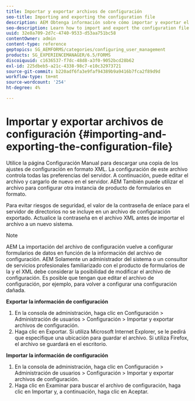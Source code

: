 ```yaml
---
title: Importar y exportar archivos de configuración
seo-title: Importing and exporting the configuration file
description: AEM Obtenga información sobre cómo importar y exportar el archivo de configuración para editar las preferencias del servidor o configurar otra instancia de producto de formularios de.
seo-description: Learn how to import and export the configuration file in order to edit server preferences or configure another AEM forms product instance.
uuid: 32e8a709-2d7c-4740-9533-d53aa751bc58
contentOwner: admin
content-type: reference
geptopics: SG_AEMFORMS/categories/configuring_user_management
products: SG_EXPERIENCEMANAGER/6.5/FORMS
discoiquuid: c1636537-f7dc-48d8-a3f0-9052bcd28b62
exl-id: 225dbeb5-a21c-4338-98c7-e10c32973721
source-git-commit: b220adf6fa3e9faf94389b9a9416b7fca2f89d9d
workflow-type: tm+mt
source-wordcount: '254'
ht-degree: 4%

---
```


# Importar y exportar archivos de configuración {#importing-and-exporting-the-configuration-file}

Utilice la página Configuración Manual para descargar una copia de los ajustes de configuración en formato XML. La configuración de este archivo controla todas las preferencias del servidor. A continuación, puede editar el archivo y cargarlo de nuevo en el servidor. AEM También puede utilizar el archivo para configurar otra instancia de producto de formularios en formato.

Para evitar riesgos de seguridad, el valor de la contraseña de enlace para el servidor de directorios no se incluye en un archivo de configuración exportado. Actualice la contraseña en el archivo XML antes de importar el archivo a un nuevo sistema.

>[!NOTE]
>
>AEM La importación del archivo de configuración vuelve a configurar formularios de datos en función de la información del archivo de configuración. AEM Solamente un administrador del sistema o un consultor de servicios profesionales familiarizado con el producto de formularios de la y el XML debe considerar la posibilidad de modificar el archivo de configuración. Es posible que tengan que editar el archivo de configuración, por ejemplo, para volver a configurar una configuración dañada.

**Exportar la información de configuración**

1. En la consola de administración, haga clic en Configuración > Administración de usuarios > Configuración > Importar y exportar archivos de configuración.
1. Haga clic en Exportar. Si utiliza Microsoft Internet Explorer, se le pedirá que especifique una ubicación para guardar el archivo. Si utiliza Firefox, el archivo se guardará en el escritorio.

**Importar la información de configuración**

1. En la consola de administración, haga clic en Configuración > Administración de usuarios > Configuración > Importar y exportar archivos de configuración.
1. Haga clic en Examinar para buscar el archivo de configuración, haga clic en Importar y, a continuación, haga clic en Aceptar.
